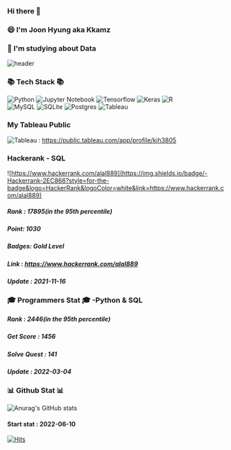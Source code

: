 ### Hi there 👋
### 😄 I'm Joon Hyung aka Kkamz
### 🤔 I'm studying about Data 

<!--
**Kkamz/Kkamz** is a ✨ _special_ ✨ repository because its `README.md` (this file) appears on your GitHub profile.

Here are some ideas to get you started:
- 🔭 I’m currently working on ...
- 🌱 I’m currently learning ...
- 👯 I’m looking to collaborate on ...
- 🤔 I’m looking for help with ...
- 💬 Ask me about ...
- 📫 How to reach me: ...
- 😄 Pronouns: ...
- ⚡ Fun fact: ...
-->

![header](https://capsule-render.vercel.app/api?type=wave&color=auto&height=300&section=header&text=🌠Kkamz☄&fontSize=90)


### 📚 Tech Stack 📚

   ![Python](https://img.shields.io/badge/python-3670A0?style=for-the-badge&logo=python&logoColor=ffdd54)
   ![Jupyter Notebook](https://img.shields.io/badge/jupyter-%23FA0F00.svg?style=for-the-badge&logo=jupyter&logoColor=white)
   ![Tensorflow](https://img.shields.io/badge/tensorflow-FF6F00?style=for-the-badge&logo=Tensorflow&logoColor=white)
   ![Keras](https://img.shields.io/badge/keras-D00000?style=for-the-badge&logo=Keras&logoColor=white)
	![R](https://img.shields.io/badge/r-%23276DC3.svg?style=for-the-badge&logo=r&logoColor=white)
<br>
  ![MySQL](https://img.shields.io/badge/mysql-%2300f.svg?style=for-the-badge&logo=mysql&logoColor=white)
 	 ![SQLite](https://img.shields.io/badge/sqlite-%2307405e.svg?style=for-the-badge&logo=sqlite&logoColor=white)
 	 ![Postgres](https://img.shields.io/badge/postgres-%23316192.svg?style=for-the-badge&logo=postgresql&logoColor=white)
	![Tableau](https://img.shields.io/badge/tableau-E97627?style=for-the-badge&logo=Tableau&logoColor=white)
	
### My Tableau Public
![Tableau](https://img.shields.io/badge/tableau-E97627?style=for-the-badge&logo=Tableau&logoColor=white) : https://public.tableau.com/app/profile/kjh3805

### Hackerank - SQL
  ![https://www.hackerrank.com/alal889](https://img.shields.io/badge/-Hackerrank-2EC866?style=for-the-badge&logo=HackerRank&logoColor=white&link=https://www.hackerrank.com/alal889)
  ##### Rank : 17895(in the 95th percentile)
  ##### Point: 1030
  ##### Badges: Gold Level
  ##### Link : https://www.hackerrank.com/alal889
  ##### Update : 2021-11-16
  
### 🎓 Programmers Stat 🎓 -Python & SQL
   
   ##### Rank : 2446(in the 95th percentile)
   ##### Get Score : 1456
   ##### Solve Quest : 141
   ##### Update : 2022-03-04

### 📊 Github Stat 📊
![Anurag's GitHub stats](https://github-readme-stats.vercel.app/api?username=kkamz&&show_icons=true&theme=dracula)

#### Start stat : 2022-06-10
[![Hits](https://hits.seeyoufarm.com/api/count/incr/badge.svg?url=https%3A%2F%2Fgithub.com%2FKkamz&count_bg=%2379C83D&title_bg=%23555555&icon=algolia.svg&icon_color=%23E7E7E7&title=hits&edge_flat=false)](https://hits.seeyoufarm.com)

